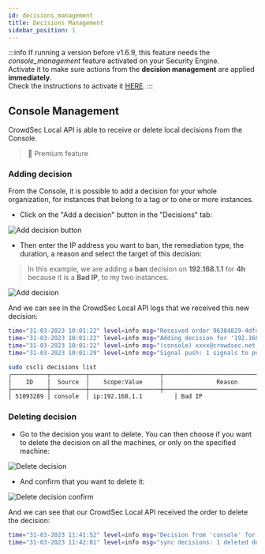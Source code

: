 ```yaml
---
id: decisions_management
title: Decisions Management
sidebar_position: 1
---
```


:::info
If running a version before v1.6.9, this feature needs the *console_management* feature activated on your Security Engine.  
Activate it to make sure actions from the **decision management** are applied **immediately**.  
Check the instructions to activate it [HERE](/u/console/decisions/decisions_intro).
:::
## Console Management

CrowdSec Local API is able to receive or delete local decisions from the Console.

> 🌟 Premium feature

### Adding decision

From the Console, it is possible to add a decision for your whole organization, for instances that belong to a tag or to one or more instances.

 - Click on the "Add a decision" button in the "Decisions" tab:

![Add decision button](/img/add_decision_button.png)

 - Then enter the IP address you want to ban, the remediation type, the duration, a reason and select the target of this decision:
>In this example, we are adding a __ban__ decision on __192.168.1.1__ for __4h__ because it is a __Bad IP__, to my two instances. 

![Add decision](/img/add_decision_to_machines.png)


And we can see in the CrowdSec Local API logs that we received this new decision:

```bash title="/var/log/crowdsec.log"
time="31-03-2023 10:01:22" level=info msg="Received order 96384829-4dfd-4759-9e99-6b007dcf6452 from PAPI (1 decisions)"
time="31-03-2023 10:01:22" level=info msg="Adding decision for '192.168.1.1' with UUID: b0ab6879-99b0-4960-8e80-c231ff22aa6c"
time="31-03-2023 10:01:22" level=info msg="(console) xxxx@crowdsec.net ban decision from console by ip 192.168.1.1 : 4h ban on ip 192.168.1.1"
time="31-03-2023 10:01:29" level=info msg="Signal push: 1 signals to push"
```

```bash
sudo cscli decisions list
╭──────────┬──────────┬────────────────────┬─────────────────────────────────────┬────────┬─────────┬─────────────────────────────────────────────────────────┬────────┬────────────────────┬──────────╮
│    ID    │  Source  │    Scope:Value     │               Reason                │ Action │ Country │                           AS                            │ Events │     expiration     │ Alert ID │
├──────────┼──────────┼────────────────────┼─────────────────────────────────────┼────────┼─────────┼─────────────────────────────────────────────────────────┼────────┼────────────────────┼──────────┤
│ 51093289 │ console  │ ip:192.168.1.1         │ Bad IP                              │ ban    │         │                                                         │ 0      │ 3h55m45.776620725s │ 13404    │
```


### Deleting decision

 - Go to the decision you want to delete. You can then choose if you want to delete the decision on all the machines, or only on the specified machine:

![Delete decision](/img/delete_decision.png)

 - And confirm that you want to delete it:

![Delete decision confirm](/img/delete_decision_confirm.png)

And we can see that our CrowdSec Local API received the order to delete the decision:

```bash
time="31-03-2023 11:41:52" level=info msg="Decision from 'console' for '192.168.1.1' (ban) has been deleted"
time="31-03-2023 11:42:01" level=info msg="sync decisions: 1 deleted decisions to push" interval=10 source=papi
```